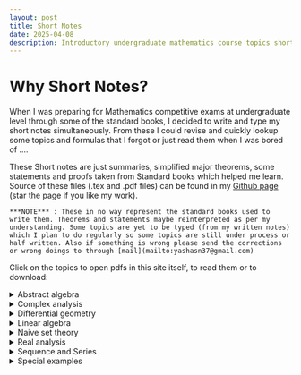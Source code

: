 ```yaml
---
layout: post
title: Short Notes
date: 2025-04-08
description: Introductory undergraduate mathematics course topics short notes summarized or complied from well known books for the topics.
---
```

# Why Short Notes?
When I was preparing for Mathematics competitive exams at undergraduate level through some of the standard books, I decided to write and type my short notes simultaneously. From these I could revise and quickly lookup some topics and formulas that I forgot or just read them when I was bored of ....

These Short notes are just summaries, simplified major theorems, some statements and proofs taken from Standard books which helped me learn. Source of these files (.tex and .pdf files) can be found in my [Github page](https://github.com/Yn37git/Short_Notes) (star the page if you like my work).

``` ***NOTE*** : These in no way represent the standard books used to write them. Theorems and statements maybe reinterpreted as per my understanding. Some topics are yet to be typed (from my written notes) which I plan to do regularly so some topics are still under process or half written. Also if something is wrong please send the corrections or wrong doings to through [mail](mailto:yashasn37@gmail.com) ```

Click on the topics to open pdfs in this site itself, to read them or to download:

<details>
<summary>Abstract algebra</summary>

  - <details>
    <summary>Group theory</summary>

    <iframe src="https://yn37git.github.io/assets/Short_Notes/Abstract_algebra/Group Theory/Group_theory_shortnotes.pdf" style="width:718px; height:700px;" frameborder="0"></iframe>
    </details>

  - <details>
    <summary>Ring theory</summary>

    <iframe src="https://yn37git.github.io/assets/Short_Notes/Abstract_algebra/Ring Theory/Ring_theory_shortnotes.pdf" style="width:718px; height:700px;" frameborder="0"></iframe>
    </details>

  - <details>
    <summary>Field and Galios theory</summary>

    <iframe src="https://yn37git.github.io/assets/Short_Notes/Abstract_algebra/Field & galios Theory/Field_Galios_Theory_shortnotes.pdf" style="width:718px; height:700px;" frameborder="0"></iframe>
    </details>
</details>

<details>
<summary> Complex analysis</summary>

<iframe src="https://yn37git.github.io/assets/Short_Notes/Complex Analysis/Complex_Analysis_short_notes.pdf" style="width:718px; height:700px;" frameborder="0"></iframe>
</details>

<details>
<summary> Differential geometry</summary>

<iframe src="https://yn37git.github.io/assets/Short_Notes/Diffrential_geometry/Diffrential_geometry_shortnotes.pdf" style="width:718px; height:700px;" frameborder="0"></iframe>
</details>

<details>
<summary> Linear algebra</summary>

- <details>
  <summary> linear alg</summary>

  <iframe src="https://yn37git.github.io/assets/Short_Notes/Linear_Algebra/linear_algebra/Linear_algebra_shortnotes.pdf" style="width:718px; height:700px;" frameborder="0"></iframe>
  </details>

- <details>
  <summary> Matrix properties </summary>

  <iframe src="https://yn37git.github.io/assets/Short_Notes/Linear_Algebra/matrix_properties/matrix_properties_shortnotes.pdf" style="width:718px; height:700px;" frameborder="0"></iframe>
  </details>

- <details>
  <summary> Numerical Linear algebra </summary>

  <iframe src="https://yn37git.github.io/assets/Short_Notes/Numerical_analysis/Numerical_linear_algebra.pdf" style="width:718px; height:700px;" frameborder="0"></iframe>
  </details>
</details>

<details>
<summary> Naive set theory</summary>

<iframe src="https://yn37git.github.io/assets/Short_Notes/Naive_set_theory/Naive_set_Theory_shortnotes.pdf" style="width:718px; height:700px;" frameborder="0"></iframe>
</details>

<details>
<summary> Real analysis</summary>

<iframe src="https://yn37git.github.io/assets/Short_Notes/Real_analysis/Real_analysis_shortnotes.pdf" style="width:718px; height:700px;" frameborder="0"></iframe>
</details>

<details>
<summary> Sequence and Series</summary>

<iframe src="https://yn37git.github.io/assets/Short_Notes/Sequence_Series/Sequenece_Series_shortnotes.pdf" style="width:718px; height:700px;" frameborder="0"></iframe>
</details>

<details>
<summary> Special examples</summary>

<iframe src="https://yn37git.github.io/assets/Short_Notes/Special_examples/Special_examples.pdf" style="width:718px; height:700px;" frameborder="0"></iframe>
</details>
